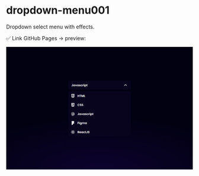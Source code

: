 # dropdown-menu001
Dropdown select menu with effects.


✅ Link GitHub Pages -> preview:  


![preview0.png](https://github.com/Joni92/dropdown-menu001/blob/main/preview01.png)
